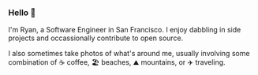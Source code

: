 ### Hello 👋

I'm Ryan, a Software Engineer in San Francisco. I enjoy dabbling in side projects and occassionally contribute to open source.

I also sometimes take photos of what's around me, usually involving some combination of ☕️ coffee, 🏖 beaches, ⛰ mountains, or ✈️ traveling.
